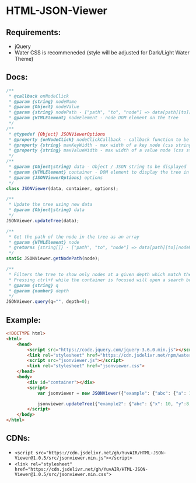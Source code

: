 # HTML-JSON-Viewer
## Requirements:
 - jQuery
 - Water CSS is recommeneded (style will be adjusted for Dark/Light Water Theme)

## Docs:
```js
/**
 * @callback onNodeClick
 * @param {string} nodeName
 * @param {Object} nodeValue
 * @param {string} nodePath - ["path", "to", "node"] => data[path][to][nodeName] == nodeValue
 * @param {HTMLElement} nodeElement - node DOM element on the tree
 */
/**
 * @typedef {Object} JSONViewerOptions
 * @property {onNodeClick} nodeClickCallback - callback function to be called when a node (key) is clicked
 * @property {string} maxKeyWidth - max width of a key node (css string), overflow will be hidden. default: "100%"
 * @property {string} maxValueWidth - max width of a value node (css string), overflow will craete a new line. default: "100%"
 */
/**
 * @param {Object|string} data - Object / JSON string to be displayed
 * @param {HTMLElement} container - DOM element to display the tree in
 * @param {JSONViewerOptions} options
 */
class JSONViewer(data, container, options);

/**
 * Update the tree using new data
 * @param {Object|string} data 
 */
JSONViewer.updateTree(data);

/**
 * Get the path of the node in the tree as an array
 * @param {HTMLElement} node 
 * @returns {string[]} - ["path", "to", "node"] => data[path][to][nodeName] == nodeValue
 */
static JSONViewer.getNodePath(node);

/**
 * Filters the tree to show only nodes at a given depth which match the query (key / value contain the query as a string)
 * Pressing ctrl+f while the container is focused will open a search box
 * @param {string} q
 * @param {number} depth
 */
JSONViewer.query(q="", depth=0);
```
## Example:
```html
<!DOCTYPE html>
<html>
    <head>
        <script src="https://code.jquery.com/jquery-3.6.0.min.js"></script>
        <link rel="stylesheet" href="https://cdn.jsdelivr.net/npm/water.css@2/out/water.css">
        <script src="jsonviewer.js"></script>
        <link rel="stylesheet" href="jsonviewer.css">
    </head>
    <body>
        <div id="container"></div>
        <script>
            var jsonviewer = new JSONViewer({"example": {"abc": {"a": 1, "b":2, "c":3}, 345: "test"}}, document.getElementById("container"), console.log);

            jsonviewer.updateTree({"example2": {"abc": {"x": 10, "y":8, "z":5}, 543: "test2"}});
        </script>
    </body>
</html>
```
## CDNs:
 - `<script src="https://cdn.jsdelivr.net/gh/YuvAIR/HTML-JSON-Viewer@1.0.5/src/jsonviewer.min.js"></script>`
 - `<link rel="stylesheet" href="https://cdn.jsdelivr.net/gh/YuvAIR/HTML-JSON-Viewer@1.0.5/src/jsonviewer.min.css">`